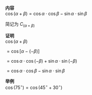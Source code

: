 **内容**  
$\cos(\alpha+\beta)=\cos\alpha\cdot\cos\beta-\sin\alpha\cdot\sin\beta$  
  
简记为 $C_{(\alpha+\beta)}$  
  
**证明**  
$\cos(\alpha+\beta)$  
  
$=\cos[\alpha-(-\beta)]$  
  
$=\cos\alpha\cdot\cos(-\beta)+\sin\alpha\cdot\sin(-\beta)$  
  
$=\cos\alpha\cdot\cos\beta-\sin\alpha\cdot\sin\beta$  
  
**举例**  
$\cos(75^\circ)=\cos(45^\circ+30^\circ)$  
